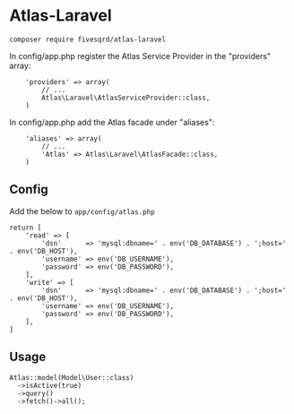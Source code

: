 # Atlas-Laravel

```composer require fivesqrd/atlas-laravel```


In config/app.php register the Atlas Service Provider in the "providers" array:

```
    'providers' => array(
        // ...
        Atlas\Laravel\AtlasServiceProvider::class,
    )
```
    
In config/app.php add the Atlas facade under "aliases":

```
    'aliases' => array(
        // ...
        'Atlas' => Atlas\Laravel\AtlasFacade::class,
    )
```

## Config

Add the below to ```app/config/atlas.php```

```
return [
    'read' => [
        'dsn'      => 'mysql:dbname=' . env('DB_DATABASE') . ';host=' . env('DB_HOST'),
        'username' => env('DB_USERNAME'),
        'password' => env('DB_PASSWORD'),
    ],
    'write' => [
        'dsn'      => 'mysql:dbname=' . env('DB_DATABASE') . ';host=' . env('DB_HOST'),
        'username' => env('DB_USERNAME'),
        'password' => env('DB_PASSWORD'),
    ],
]
```

## Usage

```
Atlas::model(Model\User::class)
  ->isActive(true)
  ->query()
  ->fetch()->all();
```
